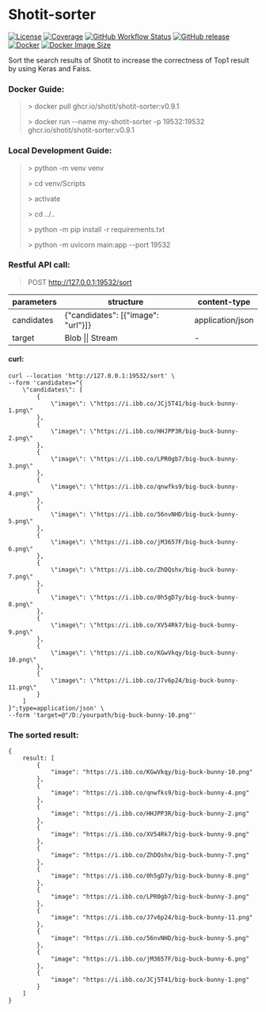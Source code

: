 # Shotit-sorter


[![License](https://img.shields.io/github/license/shotit/shotit-sorter.svg?style=flat-square)](https://github.com/shotit/shotit-sorter/blob/master/LICENSE)
[![Coverage](https://img.shields.io/codecov/c/github/shotit/shotit-sorter/main.svg?style=flat)](https://app.codecov.io/gh/shotit/shotit-sorter/branch/main)
[![GitHub Workflow Status](https://img.shields.io/github/actions/workflow/status/shotit/shotit-sorter/docker-image.yml?branch=main&style=flat-square)](https://github.com/shotit/shotit-sorter/actions)
[![GitHub release](https://img.shields.io/github/release/shotit/shotit-sorter.svg)](https://github.com/shotit/shotit-sorter/releases/latest)
[![Docker](https://img.shields.io/docker/pulls/lesliewong007/shotit-sorter?style=flat-square)](https://hub.docker.com/r/lesliewong007/shotit-sorter)
[![Docker Image Size](https://img.shields.io/docker/image-size/lesliewong007/shotit-sorter/v0.9.1?style=flat-square)](https://hub.docker.com/r/lesliewong007/shotit-sorter)



Sort the search results of Shotit to increase the correctness of Top1 result by using Keras and Faiss.

### Docker Guide:

> \> docker pull ghcr.io/shotit/shotit-sorter:v0.9.1
>
> \> docker run --name my-shotit-sorter -p 19532:19532 ghcr.io/shotit/shotit-sorter:v0.9.1

### Local Development Guide:

> \> python -m venv venv
>
> \> cd venv/Scripts
>
> \> activate
>
> \> cd ../..
>
> \> python -m pip install -r requirements.txt
>
> \> python -m uvicorn main:app --port 19532

### Restful API call:

> POST http://127.0.0.1:19532/sort

| parameters | structure | content-type |
| ---- | ---- | ---- |
| candidates | {"candidates": [{"image": "url"}]} | application/json |
| target | Blob \|\| Stream | - |


#### curl: 
```shell
curl --location 'http://127.0.0.1:19532/sort' \
--form 'candidates="{
    \"candidates\": [
        {
            \"image\": \"https://i.ibb.co/JCj5T41/big-buck-bunny-1.png\"
        },
        {
            \"image\": \"https://i.ibb.co/HHJPP3R/big-buck-bunny-2.png\"
        },
        {
            \"image\": \"https://i.ibb.co/LPR0gb7/big-buck-bunny-3.png\"
        },
        {
            \"image\": \"https://i.ibb.co/qnwfks9/big-buck-bunny-4.png\"
        },
        {
            \"image\": \"https://i.ibb.co/56nvNHD/big-buck-bunny-5.png\"
        },
        {
            \"image\": \"https://i.ibb.co/jM3657F/big-buck-bunny-6.png\"
        },
        {
            \"image\": \"https://i.ibb.co/ZhDQshx/big-buck-bunny-7.png\"
        },
        {
            \"image\": \"https://i.ibb.co/0h5gD7y/big-buck-bunny-8.png\"
        },
        {
            \"image\": \"https://i.ibb.co/XV54Rk7/big-buck-bunny-9.png\"
        },
        {
            \"image\": \"https://i.ibb.co/KGwVkqy/big-buck-bunny-10.png\"
        }, 
        {
            \"image\": \"https://i.ibb.co/J7v6p24/big-buck-bunny-11.png\"
        }
    ]
}";type=application/json' \
--form 'target=@"/D:/yourpath/big-buck-bunny-10.png"'
```

### The sorted result:

```shell
{
    result: [
        {
            "image": "https://i.ibb.co/KGwVkqy/big-buck-bunny-10.png"
        },        
        {
            "image": "https://i.ibb.co/qnwfks9/big-buck-bunny-4.png"
        },
        {
            "image": "https://i.ibb.co/HHJPP3R/big-buck-bunny-2.png"
        },
        {
            "image": "https://i.ibb.co/XV54Rk7/big-buck-bunny-9.png"
        },
        {
            "image": "https://i.ibb.co/ZhDQshx/big-buck-bunny-7.png"
        },        
        {
            "image": "https://i.ibb.co/0h5gD7y/big-buck-bunny-8.png"
        },
        {
            "image": "https://i.ibb.co/LPR0gb7/big-buck-bunny-3.png"
        },
        {
            "image": "https://i.ibb.co/J7v6p24/big-buck-bunny-11.png"
        },
        {
            "image": "https://i.ibb.co/56nvNHD/big-buck-bunny-5.png"
        },
        {
            "image": "https://i.ibb.co/jM3657F/big-buck-bunny-6.png"
        },
        {
            "image": "https://i.ibb.co/JCj5T41/big-buck-bunny-1.png"
        }        
    ]
}
```
